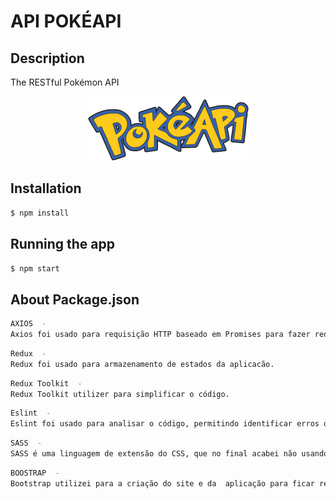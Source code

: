 # API POKÉAPI

## Description

The RESTful Pokémon API
<p align="center">
<a href="https://pokeapi.co/"><img src="https://raw.githubusercontent.com/PokeAPI/media/master/logo/pokeapi_256.png"></a>
</p>
  
## Installation

```bash
$ npm install 
```

## Running the app

```bash
$ npm start
```

## About Package.json

```bash
AXIOS  -  
Axios foi usado para requisição HTTP baseado em Promises para fazer requisições.
```

```bash
Redux  -  
Redux foi usado para armazenamento de estados da aplicacão.
```

```bash
Redux Toolkit  -  
Redux Toolkit utilizer para simplificar o código.
```

```bash
Eslint  -  
Eslint foi usado para analisar o código, permitindo identificar erros quanto ao padrão de escrita que eu escolhi.
```

```bash
SASS  -  
SASS é uma linguagem de extensão do CSS, que no final acabei não usando, penso em utilizar module. nos arquivos, assim podendo adicionar recursos de mixins, funções e operações.
```

```bash
BOOSTRAP  -  
Bootstrap utilizei para a criação do site e da  aplicação para ficar responsiva.
```

